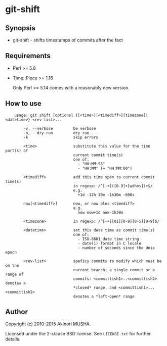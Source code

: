 git-shift
=========

Synopsis
--------

* git-shift - shifts timestamps of commits after the fact

Requirements
------------

- Perl >= 5.8

- Time::Piece >= 1.16

    Only Perl >= 5.14 comes with a reasonably new version.

How to use
----------

        usage: git shift [options] {[<time>][<timediff>][timezone]|<datetime>} <rev-list>...

            -v, --verbose         be verbose
            -n, --dry-run         dry run
            -k                    skip errors

            <time>                substitute this value for the time part(s) of
                                  current commit time(s)
                                  one of:
                                    - "HH:MM:SS"
                                    - "HH:MM" (= "HH:MM:00")

            <timediff>            add this time span to current commit time(s)
                                  in regexp: /^[-+]([0-9]+[wdhms])+$/
                                  e.g.
                                    +1d -12h 30m -1h30m -600s

            now[<timediff>]       now, or now plus <timediff>
                                  e.g.
                                    now now+1d now-1h30m

            <timezone>            in regexp: /^[-+][01][0-9][0-5][0-9]$/

            <datetime>            set this date time as commit time(s)
                                  one of:
                                    - ISO-8601 date time string
                                    - date(1) format in C locale
                                    - number of seconds since the Unix epoch

            <rev-list>            speficy commits to modify which must be on the
                                  current branch; a single commit or a range of
                                  commits: <committish1>..<committish2> denotes a
                                  *closed* range, and <committish1>...<committish2>
                                  denotes a *left-open* range

Author
------

Copyright (c) 2010-2015 Akinori MUSHA.

Licensed under the 2-clause BSD license.  See `LICENSE.txt` for
further details.
